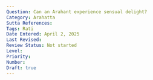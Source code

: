 ```yaml
---
Question: Can an Arahant experience sensual delight?
Category: Arahatta
Sutta References:
Tags: Rati
Date Entered: April 2, 2025
Last Revised:
Review Status: Not started
Level: 
Priority: 
Number: 
Draft: true
---
```

